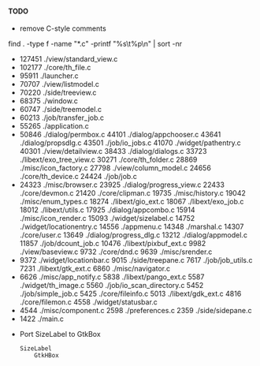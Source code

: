 

#### TODO

* remove C-style comments

find . -type f -name "*.c" -printf "%s\t%p\n" | sort -nr

+   127451	./view/standard_view.c
+   102177	./core/th_file.c
+   95911	./launcher.c
+   70707	./view/listmodel.c
+   70220	./side/treeview.c
+   68375	./window.c
+   60747	./side/treemodel.c
+   60213	./job/transfer_job.c
+   55265	./application.c
+   50846	./dialog/permbox.c
    44101	./dialog/appchooser.c
    43641	./dialog/propsdlg.c
    43501	./job/io_jobs.c
    41070	./widget/pathentry.c
    40301	./view/detailview.c
    38433	./dialog/dialogs.c
    33723	./libext/exo_tree_view.c
    30271	./core/th_folder.c
    28869	./misc/icon_factory.c
    27798	./view/column_model.c
    24656	./core/th_device.c
    24424	./job/job.c
+   24323	./misc/browser.c
    23925	./dialog/progress_view.c
    22433	./core/devmon.c
    21420	./core/clipman.c
    19735	./misc/history.c
    19042	./misc/enum_types.c
    18274	./libext/gio_ext.c
    18067	./libext/exo_job.c
    18012	./libext/utils.c
    17925	./dialog/appcombo.c
    15914	./misc/icon_render.c
    15093	./widget/sizelabel.c
    14752	./widget/locationentry.c
    14556	./appmenu.c
    14348	./marshal.c
    14307	./core/user.c
    13649	./dialog/progress_dlg.c
    13212	./dialog/appmodel.c
    11857	./job/dcount_job.c
    10476	./libext/pixbuf_ext.c
    9982	./view/baseview.c
    9732	./core/dnd.c
    9639	./misc/srender.c
+   9372	./widget/locationbar.c
    9015	./side/treepane.c
    7617	./job/job_utils.c
    7231	./libext/gtk_ext.c
    6860	./misc/navigator.c
+   6626	./misc/app_notify.c
    5838	./libext/pango_ext.c
    5587	./widget/th_image.c
    5560	./job/io_scan_directory.c
    5452	./job/simple_job.c
    5425	./core/fileinfo.c
    5013	./libext/gdk_ext.c
    4816	./core/filemon.c
    4558	./widget/statusbar.c
+   4544	./misc/component.c
    2598	./preferences.c
    2359	./side/sidepane.c
+   1422	./main.c

* Port SizeLabel to GtkBox
    
    ```
    SizeLabel
        GtkHBox
    ```


